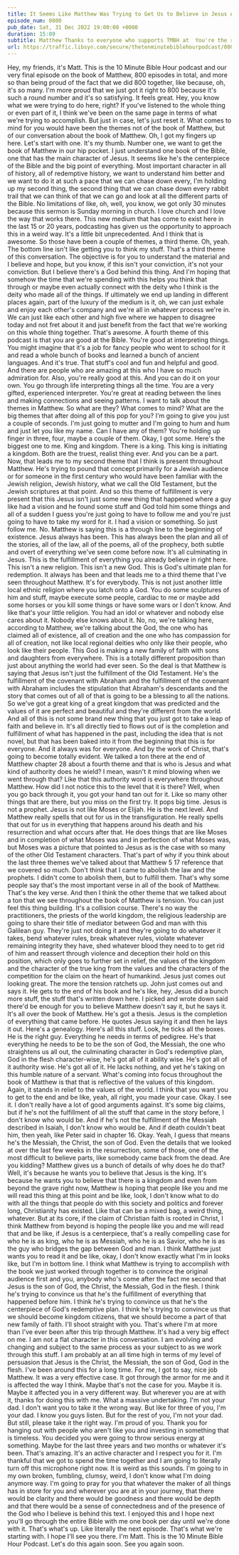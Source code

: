 ```yaml
---
title: It Seems Like Matthew Was Trying to Get Us to Believe in Jesus All Along
episode_num: 0800
pub_date: Sat, 31 Dec 2022 19:00:00 +0000
duration: 15:09
subtitle: Matthew Thanks to everyone who supports TMBH at  You're the reason we can all do this together!  Music written and performed by 
url: https://traffic.libsyn.com/secure/thetenminutebiblehourpodcast/0800_-_It_Seems_Like_Matthew_Was_Trying_to_Get_Us_to_Believe_in_Jesus_All_Along.mp3
---
```


 Hey, my friends, it's Matt. This is the 10 Minute Bible Hour podcast and our very final episode on the book of Matthew, 800 episodes in total, and more so than being proud of the fact that we did 800 together, like because, oh, it's so many. I'm more proud that we just got it right to 800 because it's such a round number and it's so satisfying. It feels great. Hey, you know what we were trying to do here, right? If you've listened to the whole thing or even part of it, I think we've been on the same page in terms of what we're trying to accomplish. But just in case, let's just reset it. What comes to mind for you would have been the themes not of the book of Matthew, but of our conversation about the book of Matthew. Oh, I got my fingers up here. Let's start with one. It's my thumb. Number one, we want to get the book of Matthew in our hip pocket. I just understand one book of the Bible, one that has the main character of Jesus. It seems like he's the centerpiece of the Bible and the big point of everything. Most important character in all of history, all of redemptive history, we want to understand him better and we want to do it at such a pace that we can chase down every, I'm holding up my second thing, the second thing that we can chase down every rabbit trail that we can think of that we can go and look at all the different parts of the Bible. No limitations of like, oh, well, you know, we got only 30 minutes because this sermon is Sunday morning in church. I love church and I love the way that works there. This new medium that has come to exist here in the last 15 or 20 years, podcasting has given us the opportunity to approach this in a weird way. It's a little bit unprecedented. And I think that is awesome. So those have been a couple of themes, a third theme. Oh, yeah. The bottom line isn't like getting you to think my stuff. That's a third theme of this conversation. The objective is for you to understand the material and I believe and hope, but you know, if this isn't your conviction, it's not your conviction. But I believe there's a God behind this thing. And I'm hoping that somehow the time that we're spending with this helps you think that through or maybe even actually connect with the deity who I think is the deity who made all of the things. If ultimately we end up landing in different places again, part of the luxury of the medium is it, oh, we can just exhale and enjoy each other's company and we're all in whatever process we're in. We can just like each other and high five where we happen to disagree today and not fret about it and just benefit from the fact that we're working on this whole thing together. That's awesome. A fourth theme of this podcast is that you are good at the Bible. You're good at interpreting things. You might imagine that it's a job for fancy people who went to school for it and read a whole bunch of books and learned a bunch of ancient languages. And it's true. That stuff's cool and fun and helpful and good. And there are people who are amazing at this who I have so much admiration for. Also, you're really good at this. And you can do it on your own. You go through life interpreting things all the time. You are a very gifted, experienced interpreter. You're great at reading between the lines and making connections and seeing patterns. I want to talk about the themes in Matthew. So what are they? What comes to mind? What are the big themes that after doing all of this pop for you? I'm going to give you just a couple of seconds. I'm just going to mutter and I'm going to hum and hum and just let you like my name. Can I have any of them? You're holding up finger in three, four, maybe a couple of them. Okay, I got some. Here's the biggest one to me. King and kingdom. There is a king. This king is initiating a kingdom. Both are the truest, realist thing ever. And you can be a part. Now, that leads me to my second theme that I think is present throughout Matthew. He's trying to pound that concept primarily for a Jewish audience or for someone in the first century who would have been familiar with the Jewish religion, Jewish history, what we call the Old Testament, but the Jewish scriptures at that point. And so this theme of fulfillment is very present that this Jesus isn't just some new thing that happened where a guy like had a vision and he found some stuff and God told him some things and all of a sudden I guess you're just going to have to follow me and you're just going to have to take my word for it. I had a vision or something. So just follow me. No. Matthew is saying this is a through line to the beginning of existence. Jesus always has been. This has always been the plan and all of the stories, all of the law, all of the poems, all of the prophecy, both subtle and overt of everything we've seen come before now. It's all culminating in Jesus. This is the fulfillment of everything you already believe in right here. This isn't a new religion. This isn't a new God. This is God's ultimate plan for redemption. It always has been and that leads me to a third theme that I've seen throughout Matthew. It's for everybody. This is not just another little local ethnic religion where you latch onto a God. You do some sculptures of him and stuff, maybe execute some people, cardiac to me or maybe add some horses or you kill some things or have some wars or I don't know. And like that's your little religion. You had an idol or whatever and nobody else cares about it. Nobody else knows about it. No, no, we're talking here, according to Matthew, we're talking about the God, the one who has claimed all of existence, all of creation and the one who has compassion for all of creation, not like local regional deities who only like their people, who look like their people. This God is making a new family of faith with sons and daughters from everywhere. This is a totally different proposition than just about anything the world had ever seen. So the deal is that Matthew is saying that Jesus isn't just the fulfillment of the Old Testament. He's the fulfillment of the covenant with Abraham and the fulfillment of the covenant with Abraham includes the stipulation that Abraham's descendants and the story that comes out of all of that is going to be a blessing to all the nations. So we've got a great king of a great kingdom that was predicted and the values of it are perfect and beautiful and they're different from the world. And all of this is not some brand new thing that you just got to take a leap of faith and believe in. It's all directly tied to flows out of is the completion and fulfillment of what has happened in the past, including the idea that is not novel, but that has been baked into it from the beginning that this is for everyone. And it always was for everyone. And by the work of Christ, that's going to become totally evident. We talked a ton there at the end of Matthew chapter 28 about a fourth theme and that is who is Jesus and what kind of authority does he wield? I mean, wasn't it mind blowing when we went through that? Like that this authority word is everywhere throughout Matthew. How did I not notice this to the level that it is there? Well, when you go back through it, you got your hand tan out for it. Like so many other things that are there, but you miss on the first try. It pops big time. Jesus is not a prophet. Jesus is not like Moses or Elijah. He is the next level. And Matthew really spells that out for us in the transfiguration. He really spells that out for us in everything that happens around his death and his resurrection and what occurs after that. He does things that are like Moses and in completion of what Moses was and in perfection of what Moses was, but Moses was a picture that pointed to Jesus as is the case with so many of the other Old Testament characters. That's part of why if you think about the last three themes we've talked about that Matthew 5 17 reference that we covered so much. Don't think that I came to abolish the law and the prophets. I didn't come to abolish them, but to fulfill them. That's why some people say that's the most important verse in all of the book of Matthew. That's the key verse. And then I think the other theme that we talked about a ton that we see throughout the book of Matthew is tension. You can just feel this thing building. It's a collision course. There's no way the practitioners, the priests of the world kingdom, the religious leadership are going to share their title of mediator between God and man with this Galilean guy. They're just not doing it and they're going to do whatever it takes, bend whatever rules, break whatever rules, violate whatever remaining integrity they have, shed whatever blood they need to to get rid of him and reassert through violence and deception their hold on this position, which only goes to further set in relief, the values of the kingdom and the character of the true king from the values and the characters of the competition for the claim on the heart of humankind. Jesus just comes out looking great. The more the tension ratchets up. John just comes out and says it. He gets to the end of his book and he's like, hey, Jesus did a bunch more stuff, the stuff that's written down here. I picked and wrote down said there'd be enough for you to believe Matthew doesn't say it, but he says it. It's all over the book of Matthew. He's got a thesis. Jesus is the completion of everything that came before. He quotes Jesus saying it and then he lays it out. Here's a genealogy. Here's all this stuff. Look, he ticks all the boxes. He is the right guy. Everything he needs in terms of pedigree. He's that everything he needs to be to be the son of God, the Messiah, the one who straightens us all out, the culminating character in God's redemptive plan, God in the flesh character-wise, he's got all of it ability wise. He's got all of it authority wise. He's got all of it. He lacks nothing, and yet he's taking on this humble nature of a servant. What's coming into focus throughout the book of Matthew is that that is reflective of the values of this kingdom. Again, it stands in relief to the values of the world. I think that you want you to get to the end and be like, yeah, all right, you made your case. Okay. I see it. I don't really have a lot of good arguments against. It's some big claims, but if he's not the fulfillment of all the stuff that came in the story before, I don't know who would be. And if he's not the fulfillment of the Messiah described in Isaiah, I don't know who would be. And if death couldn't beat him, then yeah, like Peter said in chapter 16. Okay. Yeah, I guess that means he's the Messiah, the Christ, the son of God. Even the details that we looked at over the last few weeks in the resurrection, some of those, one of the most difficult to believe parts, like somebody came back from the dead. Are you kidding? Matthew gives us a bunch of details of why does he do that? Well, it's because he wants you to believe that Jesus is the king. It's because he wants you to believe that there is a kingdom and even from beyond the grave right now, Matthew is hoping that people like you and me will read this thing at this point and be like, look, I don't know what to do with all the things that people do with this society and politics and forever long, Christianity has existed. Like that can be a mixed bag, a weird thing, whatever. But at its core, if the claim of Christian faith is rooted in Christ, I think Matthew from beyond is hoping the people like you and me will read that and be like, if Jesus is a centerpiece, that's a really compelling case for who he is as king, who he is as Messiah, who he is as Savior, who he is as the guy who bridges the gap between God and man. I think Matthew just wants you to read it and be like, okay, I don't know exactly what I'm in looks like, but I'm in bottom line. I think what Matthew is trying to accomplish with the book we just worked through together is to convince the original audience first and you, anybody who's come after the fact me second that Jesus is the son of God, the Christ, the Messiah, God in the flesh. I think he's trying to convince us that he's the fulfillment of everything that happened before him. I think he's trying to convince us that he's the centerpiece of God's redemptive plan. I think he's trying to convince us that we should become kingdom citizens, that we should become a part of that new family of faith. I'll shoot straight with you. That's where I'm at more than I've ever been after this trip through Matthew. It's had a very big effect on me. I am not a flat character in this conversation. I am evolving and changing and subject to the same process as your subject to as we work through this stuff. I am probably at an all time high in terms of my level of persuasion that Jesus is the Christ, the Messiah, the son of God, God in the flesh. I've been around this for a long time. For me, I got to say, nice job Matthew. It was a very effective case. It got through the armor for me and it is affected the way I think. Maybe that's not the case for you. Maybe it is. Maybe it affected you in a very different way. But wherever you are at with it, thanks for doing this with me. What a massive undertaking. I'm not your dad. I don't want you to take it the wrong way. But like for three of you, I'm your dad. I know you guys listen. But for the rest of you, I'm not your dad. But still, please take it the right way. I'm proud of you. Thank you for hanging out with people who aren't like you and investing in something that is timeless. You decided you were going to throw serious energy at something. Maybe for the last three years and two months or whatever it's been. That's amazing. It's an active character and I respect you for it. I'm thankful that we got to spend the time together and I am going to literally turn off this microphone right now. It is weird as this sounds. I'm going to in my own broken, fumbling, clumsy, weird, I don't know what I'm doing anymore way. I'm going to pray for you that whatever the maker of all things has in store for you and wherever you are at in your journey, that there would be clarity and there would be goodness and there would be depth and that there would be a sense of connectedness and of the presence of the God who I believe is behind this text. I enjoyed this and I hope next you'll go through the entire Bible with me one book per day until we're done with it. That's what's up. Like literally the next episode. That's what we're starting with. I hope I'll see you there. I'm Matt. This is the 10 Minute Bible Hour Podcast. Let's do this again soon. See you again soon.
